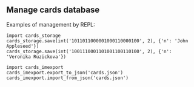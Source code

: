 ## Manage cards database

Examples of management by REPL:

```
import cards_storage
cards_storage.save(int('1011011000001000110000100', 2), {'n': 'John Appleseed'})
cards_storage.save(int('1001110001101001100110100', 2), {'n': 'Veronika Ruzickova'})
```

```
import cards_imexport
cards_imexport.export_to_json('cards.json')
cards_imexport.import_from_json('cards.json')
```
